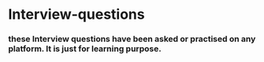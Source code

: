 # Interview-questions

### these Interview questions have been asked or practised on any platform. It is just for learning purpose. 

